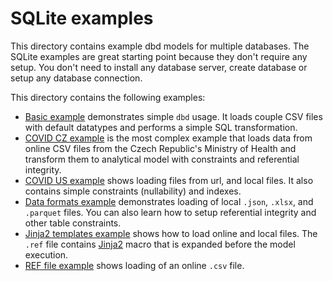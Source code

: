 # SQLite examples
This directory contains example dbd models for multiple databases. 
The SQLite examples are great starting point because they don't require any setup. 
You don't need to install any database server, create database or setup any database connection. 

This directory contains the following examples:

* [Basic example](basic/README.md) demonstrates simple `dbd` usage. It loads couple CSV files with default datatypes and performs a simple SQL transformation.
* [COVID CZ example](covid_cz/README.md) is the most complex example that loads data from online CSV files from the Czech Republic's Ministry of Health and transform them to analytical model with constraints and referential integrity.
* [COVID US example](covid_us/README.md) shows loading files from url, and local files. It also contains simple constraints (nullability) and indexes.
* [Data formats example](data_formats/README.md) demonstrates loading of local `.json`, `.xlsx`, and `.parquet` files. You can also learn how to setup referential integrity and other table constraints.  
* [Jinja2 templates example](jinja_template/README.md) shows how to load online and local files. The `.ref` file contains [Jinja2](https://jinja.palletsprojects.com/en/3.0.x/) macro that is expanded before the model execution.
* [REF file example](ref_file/README.md) shows loading of an online `.csv` file.


